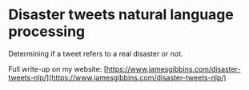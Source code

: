 # Disaster tweets natural language processing

Determining if a tweet refers to a real disaster or not.

Full write-up on my website: [https://www.jamesgibbins.com/disaster-tweets-nlp/](https://www.jamesgibbins.com/disaster-tweets-nlp/)
